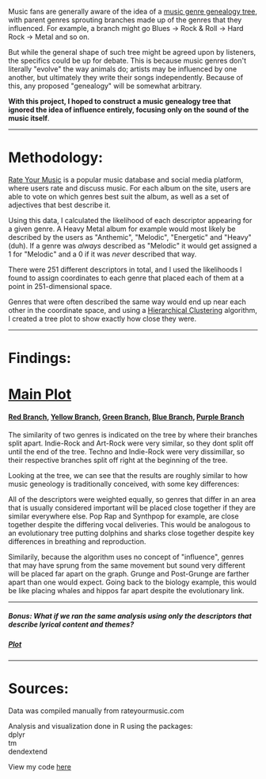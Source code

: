 Music fans are generally aware of the idea of a [music genre genealogy tree](https://en.wikipedia.org/wiki/Genealogy_of_musical_genres), with parent genres sprouting branches made up of the genres that they influenced. For example, a branch might go Blues -> Rock & Roll -> Hard Rock -> Metal and so on.

But while the general shape of such tree might be agreed upon by listeners, the specifics could be up for debate. This is because music genres don't literally "evolve" the way animals do; artists may be influenced by one another, but ultimately they write their songs independently. Because of this, any proposed "genealogy" will be somewhat arbitrary.

**With this project, I hoped to construct a music genealogy tree that ignored the idea of influence entirely, focusing only on the sound of the music itself**.

---

# Methodology:

[Rate Your Music](https://rateyourmusic.com) is a popular music database and social media platform, where users rate and discuss music. For each album on the site, users are able to vote on which genres best suit the album, as well as a set of adjectives that best describe it.

Using this data, I calculated the likelihood of each descriptor appearing for a given genre. A Heavy Metal album for example would most likely be described by the users as "Anthemic", "Melodic", "Energetic" and "Heavy" (duh). If a genre was *always* described as "Melodic" it would get assigned a 1 for "Melodic" and a 0 if it was *never* described that way.

There were 251 different descriptors in total, and I used the likelihoods I found to assign coordinates to each genre that placed each of them at a point in 251-dimensional space. 

Genres that were often described the same way would end up near each other in the coordinate space, and using a [Hierarchical Clustering](https://en.wikipedia.org/wiki/Hierarchical_clustering) algorithm, I created a tree plot to show exactly how close they were.

---

# Findings:

# [Main Plot](https://imgur.com/7VikfHq.jpg)
#### [Red Branch](https://imgur.com/NE7DiMf.jpg), [Yellow Branch](https://imgur.com/ehq1Tbb.jpg), [Green Branch](https://imgur.com/8jXn7IV.jpg), [Blue Branch](https://imgur.com/I86liCs.jpg), [Purple Branch](https://imgur.com/4dJJkGr.jpg)

The similarity of two genres is indicated on the tree by where their branches split apart. Indie-Rock and Art-Rock were very similar, so they dont split off until the end of the tree. Techno and Indie-Rock were very dissimillar, so their respective branches split off right at the beginning of the tree.

Looking at the tree, we can see that the results are roughly similar to how music geneology is traditionally conceived, with some key differences:

All of the descriptors were weighted equally, so genres that differ in an area that is usually considered important will be placed close together if they are similar everywhere else. Pop Rap and Synthpop for example, are close together despite the differing vocal deliveries. This would be analogous to an evolutionary tree putting dolphins and sharks close together despite key differences in breathing and reproduction.

Similarily, because the algorithm uses no concept of "influence", genres that may have sprung from the same movement but sound very different will be placed far apart on the graph. Grunge and Post-Grunge are farther apart than one would expect. Going back to the biology example, this would be like placing whales and hippos far apart despite the evolutionary link.

---

##### Bonus: What if we ran the same analysis using only the descriptors that describe lyrical content and themes?
 
##### [Plot](https://imgur.com/kVUShaN.jpg)

---

# Sources:

Data was compiled manually from rateyourmusic.com

Analysis and visualization done in R using the packages:  
dplyr  
tm  
dendextend

View my code [here](https://github.com/trevorData/RYMGenres)

